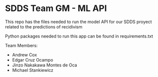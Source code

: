 # SDDS Team GM - ML API

This repo has the files needed to run the model API for our SDDS proyect related to the predictions of recidivism

Python packages needed to run this app can be found in requirements.txt

Team Members:
* Andrew Cox
* Edgar Cruz Ocampo
* Jinzo Nakakawa Montes de Oca
* Michael Stankiewicz
